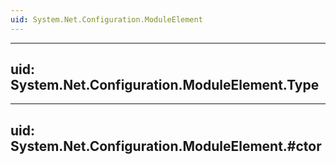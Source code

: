 ```yaml
---
uid: System.Net.Configuration.ModuleElement
---
```


---
uid: System.Net.Configuration.ModuleElement.Type
---

---
uid: System.Net.Configuration.ModuleElement.#ctor
---
